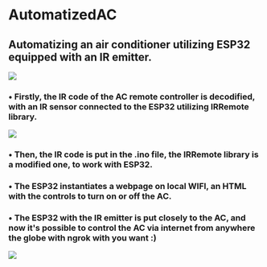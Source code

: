 # AutomatizedAC
## Automatizing an air conditioner utilizing ESP32 equipped with an IR emitter. 

![](https://i.imgur.com/mMtwr7b.jpg)

### • Firstly, the IR code of the AC remote controller is decodified, with an IR sensor connected to the ESP32 utilizing IRRemote library.
![](https://i.imgur.com/9FK5ESd.jpg)

### • Then, the IR code is put in the .ino file, the IRRemote library is a modified one, to work with ESP32.
### • The ESP32 instantiates a webpage on local WIFI, an HTML with the controls to turn on or off the AC.

### • The ESP32 with the IR emitter is put closely to the AC, and now it's possible to control the AC via internet from anywhere the globe with ngrok with you want :)
![](https://i.imgur.com/VRIvCGU.jpg)
